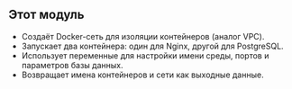 ## Этот модуль

- Создаёт Docker-сеть для изоляции контейнеров (аналог VPC).
- Запускает два контейнера: один для Nginx, другой для PostgreSQL.
- Использует переменные для настройки имени среды, портов и параметров базы данных.
- Возвращает имена контейнеров и сети как выходные данные.
